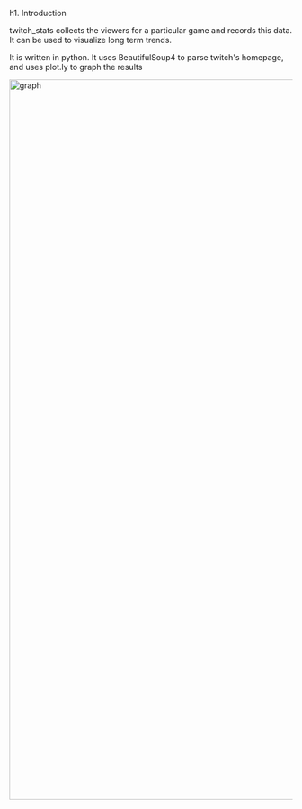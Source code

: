 h1. Introduction

twitch_stats collects the viewers for a particular game and records this data. It can be used to visualize long term trends.

It is written in python. It uses BeautifulSoup4 to parse twitch's homepage, and uses plot.ly to graph the results



<img width="1282" alt="graph" src="https://cloud.githubusercontent.com/assets/12975156/17645842/dda26548-617e-11e6-9e4d-d9de9819b1e1.png">
